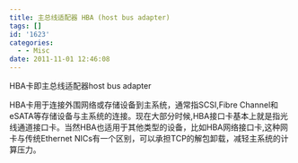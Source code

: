 ```yaml
---
title: 主总线适配器 HBA (host bus adapter)
tags: []
id: '1623'
categories:
  - - Misc
date: 2011-11-01 12:46:08
---
```


HBA卡即主总线适配器host bus adapter
<!-- more -->
HBA卡用于连接外围网络或存储设备到主系统，通常指SCSI,Fibre Channel和eSATA等存储设备与主系统的连接。现在大部分时候,HBA接口卡基本上就是指光线通道接口卡。当然HBA也适用于其他类型的设备，比如HBA网络接口卡,这种网卡与传统Ethernet NICs有一个区别，可以承担TCP的解包卸载，减轻主系统的计算压力。